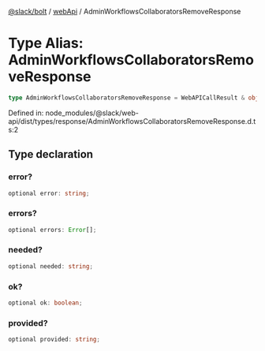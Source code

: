 [@slack/bolt](../../../../index.md) / [webApi](../index.md) / AdminWorkflowsCollaboratorsRemoveResponse

# Type Alias: AdminWorkflowsCollaboratorsRemoveResponse

```ts
type AdminWorkflowsCollaboratorsRemoveResponse = WebAPICallResult & object;
```

Defined in: node\_modules/@slack/web-api/dist/types/response/AdminWorkflowsCollaboratorsRemoveResponse.d.ts:2

## Type declaration

### error?

```ts
optional error: string;
```

### errors?

```ts
optional errors: Error[];
```

### needed?

```ts
optional needed: string;
```

### ok?

```ts
optional ok: boolean;
```

### provided?

```ts
optional provided: string;
```
